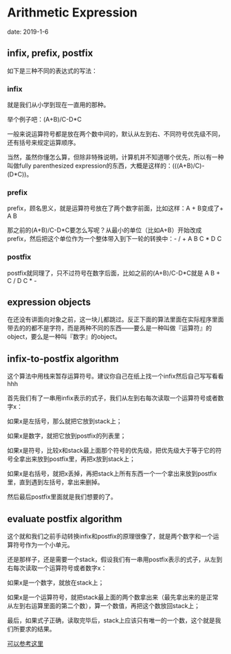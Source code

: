# Arithmetic Expression

date: 2019-1-6

## infix, prefix, postfix
如下是三种不同的表达式的写法：
### infix
就是我们从小学到现在一直用的那种。

举个例子吧：(A+B)/C-D\*C

一般来说运算符号都是放在两个数中间的，默认从左到右、不同符号优先级不同，还有括号来规定运算顺序。

当然，虽然你懂怎么算，但除非特殊说明，计算机并不知道哪个优先，所以有一种叫做fully parenthesized expression的东西，大概是这样的：(((A+B)/C)-(D\*C))。

### prefix
prefix，顾名思义，就是运算符号放在了两个数字前面，比如这样：A + B变成了+ A B

那之前的(A+B)/C-D\*C要怎么写呢？从最小的单位（比如A+B）开始改成prefix，然后把这个单位作为一个整体带入到下一轮的转换中：- / + A B C \* D C

### postfix
postfix就同理了，只不过符号在数字后面，比如之前的(A+B)/C-D\*C就是 A B + C / D C \* -

## expression objects
在还没有讲面向对象之前，这一块儿都跳过。反正下面的算法里面在实际程序里面带去的的都不是字符，而是两种不同的东西——要么是一种叫做『运算符』的object，要么是一种叫『数字』的object。

## infix-to-postfix algorithm
这个算法中用栈来暂存运算符号。建议你自己在纸上找一个infix然后自己写写看看hhh

首先我们有了一串用infix表示的式子，我们从左到右每次读取一个运算符号或者数字x：

如果x是左括号，那么就把它放到stack上；

如果x是数字，就把它放到postfix的列表里；

如果x是符号，比较x和stack最上面那个符号的优先级，把优先级大于等于它的符号全拿出来放到postfix里，再把x放到stack上；

如果x是右括号，就把x丢掉，再把stack上所有东西一个一个拿出来放到postfix里，直到遇到左括号，拿出来删掉。

然后最后postfix里面就是我们想要的了。

## evaluate postfix algorithm
这个就和我们之前手动转换infix和postfix的原理很像了，就是两个数字和一个运算符号作为一个小单元。

还是那样子，还是需要一个stack，假设我们有一串用postfix表示的式子，从左到右每次读取一个运算符号或者数字x：

如果x是一个数字，就放在stack上；

如果x是一个运算符号，就把stack最上面的两个数拿出来（最先拿出来的是正常从左到右运算里面的第二个数），算一个数值，再把这个数放回stack上；

最后，如果式子正确，读取完毕后，stack上应该只有唯一的一个数，这个就是我们所要求的结果。

[可以参考这里](http://interactivepython.org/runestone/static/pythonds/BasicDS/InfixPrefixandPostfixExpressions.html)